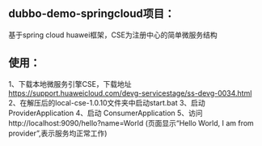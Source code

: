 
## dubbo-demo-springcloud项目：
   基于spring cloud huawei框架，CSE为注册中心的简单微服务结构
## 使用：
1、下载本地微服务引擎CSE，下载地址 https://support.huaweicloud.com/devg-servicestage/ss-devg-0034.html
2、在解压后的local-cse-1.0.10文件夹中启动start.bat
3、启动 ProviderApplication
4、启动 ConsumerApplication
5、访问 http://localhost:9090/hello?name=World (页面显示“Hello World, I am from provider”,表示服务均正常工作)
   
   
